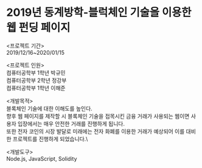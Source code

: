 # 2019년 동계방학-블럭체인 기술을 이용한 웹 펀딩 페이지

<프로젝트 기간>\
2019/12/16~2020/01/15

<프로젝트 인원>\
컴퓨터공학부 1학년 박규민\
컴퓨터공학부 2학년 정강부\
컴퓨터공학부 1학년 이해준

<개발목적>\
블록체인 기술에 대한 이해도를 높인다.\
향후 웹 페이지를 제작할 시 블록체인 기술을 접목시킨 금융 거래가 사용되는 웹이면 사용자 입장에서는 매우 안전한 거래를 진행하게 됩니다.\
또한 전자 코인의 시장 발달로 미래에는 전자 화폐를 이용한 거래가 예상되어 이를 대비한 프로젝트를 진행하게 되었습니다.\

<개발도구>\
Node.js, JavaScript, Solidity

